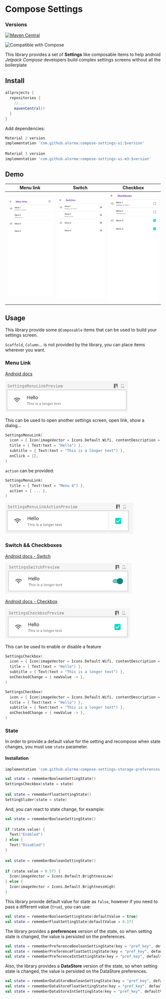 # Compose Settings

### Versions

[![Maven Central](https://img.shields.io/maven-central/v/com.github.alorma/compose-settings-ui.svg?label=Maven%20Central)](https://search.maven.org/search?q=g:%22com.github.alorma%22%20AND%20a:%22compose-settings-ui%22)

![Compatible with Compose](https://img.shields.io/badge/Compose-1.0.3-brightgreen)

This library provides a set of **Settings** like composable items to help android *Jetpack Compose*
developers build complex settings screens without all the boilerplate

## Install

```groovy
allprojects {
  repositories {
    //...
    mavenCentral()
  }
}
```

Add dependencies:

```groovy
Material 2 version
implementation 'com.github.alorma:compose-settings-ui:$version'

Material 3 version
implementation 'com.github.alorma:compose-settings-ui-m3:$version'
```

## Demo

|Menu link|Switch|Checkbox|
|--|--|--|
|<img width="300" src="docs/art/screenshot_links.jpeg" /> |<img width="300" src="docs/art/screenshot_switches.jpeg" />|<img width="300" src="docs/art/screenshot_checkboxes.jpeg" />|

## Usage

This library provide some `@Composable` items that can be used to build your settings screen.

`Scaffold`, `Column`... is not provided by the library, you can place items wherever you want.

### Menu Link

[Android docs](https://source.android.com/devices/tech/settings/settings-guidelines#menu_link)

![](docs/art/setting_menu.png)

This can be used to open another settings screen, open link, show a dialog...

```kotlin
SettingsMenuLink(
  icon = { Icon(imageVector = Icons.Default.Wifi, contentDescription = "Wifi") },
  title = { Text(text = "Hello") },
  subtitle = { Text(text = "This is a longer text") },
  onClick = {},
)
```

`action` can be provided:

```kotlin
SettingsMenuLink(
  title = { Text(text = "Menu 4") },
  action = { ... },
)
```

![](docs/art/setting_menu_action.png)

### Switch && Checkboxes

[Android docs - Switch](https://source.android.com/devices/tech/settings/settings-guidelines#switch)

![](docs/art/setting_switch.png)

[Android docs - Checkbox](https://source.android.com/devices/tech/settings/settings-guidelines#checkbox)

![](docs/art/setting_checkbox.png)

This can be used to enable or disable a feature

```kotlin
SettingsCheckbox(
  icon = { Icon(imageVector = Icons.Default.Wifi, contentDescription = "Wifi") },
  title = { Text(text = "Hello") },
  subtitle = { Text(text = "This is a longer text") },
  onCheckedChange = { newValue -> },
)
```

```kotlin
SettingsCheckbox(
  icon = { Icon(imageVector = Icons.Default.Wifi, contentDescription = "Wifi") },
  title = { Text(text = "Hello") },
  subtitle = { Text(text = "This is a longer text") },
  onCheckedChange = { newValue -> },
)
```

### State

In order to provide a default value for the setting and recompose when state changes, you must use `state` parameter.

#### Installation

```groovy
implementation 'com.github.alorma:compose-settings-storage-preferences:$version'
```

```kotlin
val state = rememberBooleanSettingState()
SettingsCheckbox(state = state)

val state = rememberFloatSettingState()
SettingSlider(state = state)
```

And, you can react to state change, for example:

```kotlin
val state = rememberBooleanSettingState()

if (state.value) {
  Text("Enabled")
} else {
  Text("Disabled")
}

val state = rememberBooleanSettingState()

if (state.value > 0.5f) {
  Icon(imageVector = Icons.Default.BrightnessLow)
} else {
  Icon(imageVector = Icons.Default.BrightnessHigh)
}
```

This library provide default value for state as `false`, however if you need to pass a different value (`true`), you can use:

```kotlin
val state = rememberBooleanSettingState(defaultValue = true)
val state = rememberFloatSettingState(defaultValue = 0.1f)
```

The library provides a **preferences** version of the state, so when setting state is changed, the value is persisted on the
preferences.

```kotlin
val state = rememberPreferenceBooleanSettingState(key = "pref_key", defaultValue = true)
val state = rememberPreferenceFloatSettingState(key = "pref_key", defaultValue = 0.1f)
val state = rememberPreferenceIntSettingState(key = "pref_key", defaultValue = 1)
```

Also, the library provides a **DataStore** version of the state, so when setting state is changed, the value is persisted on the
DataStore preferences.

```kotlin
val state = rememberDataStoreBooleanSettingState(key = "pref_key", defaultValue = true)
val state = rememberDataStoreFloatSettingState(key = "pref_key", defaultValue = 0.1f)
val state = rememberDataStoreIntSettingState(key = "pref_key", defaultValue = 1)
```
